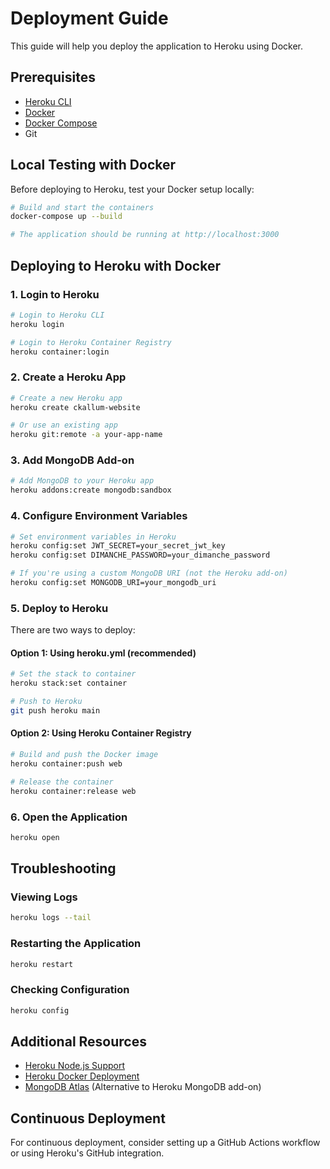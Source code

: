 # Deployment Guide

This guide will help you deploy the application to Heroku using Docker.

## Prerequisites

- [Heroku CLI](https://devcenter.heroku.com/articles/heroku-cli)
- [Docker](https://docs.docker.com/get-docker/)
- [Docker Compose](https://docs.docker.com/compose/install/)
- Git

## Local Testing with Docker

Before deploying to Heroku, test your Docker setup locally:

```bash
# Build and start the containers
docker-compose up --build

# The application should be running at http://localhost:3000
```

## Deploying to Heroku with Docker

### 1. Login to Heroku

```bash
# Login to Heroku CLI
heroku login

# Login to Heroku Container Registry
heroku container:login
```

### 2. Create a Heroku App

```bash
# Create a new Heroku app
heroku create ckallum-website

# Or use an existing app
heroku git:remote -a your-app-name
```

### 3. Add MongoDB Add-on

```bash
# Add MongoDB to your Heroku app
heroku addons:create mongodb:sandbox
```

### 4. Configure Environment Variables

```bash
# Set environment variables in Heroku
heroku config:set JWT_SECRET=your_secret_jwt_key
heroku config:set DIMANCHE_PASSWORD=your_dimanche_password

# If you're using a custom MongoDB URI (not the Heroku add-on)
heroku config:set MONGODB_URI=your_mongodb_uri
```

### 5. Deploy to Heroku

There are two ways to deploy:

#### Option 1: Using heroku.yml (recommended)

```bash
# Set the stack to container
heroku stack:set container

# Push to Heroku
git push heroku main
```

#### Option 2: Using Heroku Container Registry

```bash
# Build and push the Docker image
heroku container:push web

# Release the container
heroku container:release web
```

### 6. Open the Application

```bash
heroku open
```

## Troubleshooting

### Viewing Logs

```bash
heroku logs --tail
```

### Restarting the Application

```bash
heroku restart
```

### Checking Configuration

```bash
heroku config
```

## Additional Resources

- [Heroku Node.js Support](https://devcenter.heroku.com/articles/nodejs-support)
- [Heroku Docker Deployment](https://devcenter.heroku.com/articles/container-registry-and-runtime)
- [MongoDB Atlas](https://www.mongodb.com/cloud/atlas) (Alternative to Heroku MongoDB add-on)

## Continuous Deployment

For continuous deployment, consider setting up a GitHub Actions workflow or using Heroku's GitHub integration.